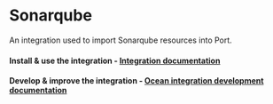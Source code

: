 # Sonarqube

An integration used to import Sonarqube resources into Port.

#### Install & use the integration - [Integration documentation](https://docs.port.io/build-your-software-catalog/sync-data-to-catalog/code-quality-security/sonarqube)

#### Develop & improve the integration - [Ocean integration development documentation](https://ocean.getport.io/develop-an-integration/)
